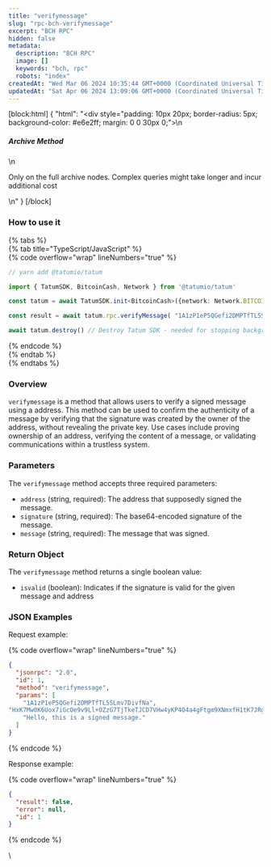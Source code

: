 ```yaml
---
title: "verifymessage"
slug: "rpc-bch-verifymessage"
excerpt: "BCH RPC"
hidden: false
metadata: 
  description: "BCH RPC"
  image: []
  keywords: "bch, rpc"
  robots: "index"
createdAt: "Wed Mar 06 2024 10:35:44 GMT+0000 (Coordinated Universal Time)"
updatedAt: "Sat Apr 06 2024 13:09:06 GMT+0000 (Coordinated Universal Time)"
---
```

[block:html]
{
  "html": "<div style=\"padding: 10px 20px; border-radius: 5px; background-color: #e6e2ff; margin: 0 0 30px 0;\">\n  <h5>Archive Method</h5>\n  <p>Only on the full archive nodes. Complex queries might take longer and incur additional cost</p>\n</div>"
}
[/block]


### How to use it

{% tabs %}  
{% tab title="TypeScript/JavaScript" %}  
{% code overflow="wrap" lineNumbers="true" %}

```typescript
// yarn add @tatumio/tatum

import { TatumSDK, BitcoinCash, Network } from '@tatumio/tatum'

const tatum = await TatumSDK.init<BitcoinCash>({network: Network.BITCOIN_CASH})

const result = await tatum.rpc.verifyMessage( "1A1zP1eP5QGefi2DMPTfTL5SLmv7DivfNa", "HxK7Mw0K6Uox7iGcOe9v9Ll+OZzG7TjTkeTJCD7VHw4yKP4O4a4gFtgm9XNmxfH1tK7JRgYrP/+20xP/ek8iQ2E=", "Hello, this is a signed message.")

await tatum.destroy() // Destroy Tatum SDK - needed for stopping background jobs
```

{% endcode %}  
{% endtab %}  
{% endtabs %}

### Overview <a href="#overview" id="overview"></a>

`verifymessage` is a method that allows users to verify a signed message using a address. This method can be used to confirm the authenticity of a message by verifying that the signature was created by the owner of the address, without revealing the private key. Use cases include proving ownership of an address, verifying the content of a message, or validating communications within a trustless system.

### Parameters <a href="#parameters" id="parameters"></a>

The `verifymessage` method accepts three required parameters:

- `address` (string, required): The address that supposedly signed the message.
- `signature` (string, required): The base64-encoded signature of the message.
- `message` (string, required): The message that was signed.

### Return Object <a href="#return-object" id="return-object"></a>

The `verifymessage` method returns a single boolean value:

- `isvalid` (boolean): Indicates if the signature is valid for the given message and address

### JSON Examples

Request example:

{% code overflow="wrap" lineNumbers="true" %}

```json
{
  "jsonrpc": "2.0",
  "id": 1,
  "method": "verifymessage",
  "params": [
    "1A1zP1eP5QGefi2DMPTfTL5SLmv7DivfNa",
"HxK7Mw0K6Uox7iGcOe9v9Ll+OZzG7TjTkeTJCD7VHw4yKP4O4a4gFtgm9XNmxfH1tK7JRgYrP/+20xP/ek8iQ2E=",
    "Hello, this is a signed message."
  ]
}
```

{% endcode %}

Response example:

{% code overflow="wrap" lineNumbers="true" %}

```json
{
  "result": false,
  "error": null,
  "id": 1
}
```

{% endcode %}

\\
